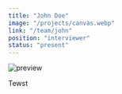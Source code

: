 ```yaml
---
title: "John Doe"
image: "/projects/canvas.webp"
link: "/team/john"
position: "interviewer"
status: "present"
---
```


![preview](/projects/canvas.webp)

Tewst
